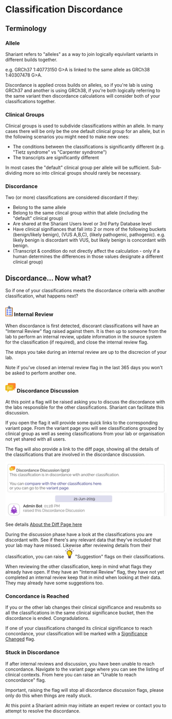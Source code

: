 # Classification Discordance

## Terminology

### Allele
Shariant refers to "alleles" as a way to join logically equivilant variants in different builds together.

e.g. GRCh37 1:40773150 G>A is linked to the same allele as GRCh38 1:40307478 G>A.

Discordance is applied cross builds on alleles, so if you're lab is using GRCh37 and another is using GRCh38, if you're both logically referring to the same variant then discordance calculations will consider both of your classifications together.

### Clinical Groups
Clinical groups is used to subdivide classifications within an allele. In many cases there will be only be the one default clinical group for an allele, but in the following scenarios you might need to make new ones:
* The conditions between the classifications is significantly different (e.g. "Tietz syndrome" vs "Carpenter syndrome")
* The transcripts are significantly different

In most cases the "default" clinical group per allele will be sufficient. Sub-dividing more so into clinical groups should rarely be necessary.

### Discordance
Two (or more) classifications are considered discordant if they:
* Belong to the same allele
* Belong to the same clincal group within that allele (including the "default" clinical group)
* Are shared at the Shariant Users level or 3rd Party Database level
* Have clinical signifiances that fall into 2 or more of the following buckets (benign/likely benign), (VUS A,B,C), (likely pathogenic, pathogenic). e.g. likely benign is discordant with VUS, but likely benign is concordant with benign.
* (Transcript & condition do not directly affect the calculation - only if a human determines the differences in those values designate a different clinical group)

## Discordance... Now what?

So if one of your classifications meets the discordance criteria with another classification, what happens next?

### ![](images/checklist.png) Internal Review

When discordance is first detected, discorant classifications will have an "Internal Review" flag raised against them.
It is then up to someone from the lab to perform an internal review, update information in the source system for the classification (if required), and close the internal review flag.

The steps you take during an internal review are up to the discrecion of your lab.

Note if you've closed an internal review flag in the last 365 days you won't be asked to perform another one.

### ![](images/conversation.png) Discordance Discussion

At this point a flag will be raised asking you to discuss the discordance with the labs responsible for the other classifications. Shariant can facilitate this discussion.

If you open the flag it will provide some quick links to the corresponding variant page. From the variant page you will see classifications grouped by clinical group as well as seeing classifications from your lab or organisation not yet shared with all users.

The flag will also provide a link to the diff page, showing all the details of the classifications that are involved in the discordance discussion.

![](images/discordance_discussion.png)

See details [About the Diff Page here](classification_diffs)

During the discussion phase have a look at the classifications you are discordant with. See if there's any relevant data that they've included that your lab may have missed. Likewise after reviewing details from their classification, you can raise ![](images/lightbulb.png) "Suggestion" flags on their classifications.

When reviewing the other classification, keep in mind what flags they already have open. If they have an "Internal Review" flag, they have not yet completed an internal review keep that in mind when looking at their data. They may already have some suggestions too.

### Concordance is Reached

If you or the other lab changes their clinical significance and resubmits so all the classifications in the same clinical significance bucket, then the discordance is ended. Congradulations.

If one of your classifications changed its clinical significance to reach concordance, your classification will be marked with a [Significance Changed](classification_flags) flag.

### Stuck in Discordance

If after internal reviews and discussion, you have been unable to reach concordance. Navigate to the variant page where you can see the listing of clinical contexts.
From here you can raise an "Unable to reach concordance" flag.

Important, raising the flag will stop all discordance discussion flags, please only do this when things are really stuck.

At this point a Shariant admin may initiate an expert review or contact you to attempt to resolve the discordance.